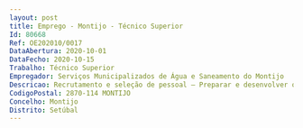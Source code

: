 ```yaml
--- 
layout: post
title: Emprego - Montijo - Técnico Superior
Id: 80668
Ref: OE202010/0017
DataAbertura: 2020-10-01
DataFecho: 2020-10-15
Trabalho: Técnico Superior
Empregador: Serviços Municipalizados de Água e Saneamento do Montijo
Descricao: Recrutamento e seleção de pessoal – Preparar e desenvolver os processos de recrutamento e seleção por concurso e por mobilidade, de acordo com a legislação em vigor, elaboração e publicitação de avisos e acompanhamento dos respetivos procedimentos com apoio aos júris constituídos  SIADAP – Assegurar a gestão administrativa do processo de avaliação e de desempenho dos trabalhadores dos SMAS  Segurança, Higiene e saúde no Trabalho – identificar e avaliar os riscos para a segurança e saúde dos trabalhadores, identificar e avaliar riscos profissionais, organizar os meios destinados à prevenção, propondo medidas de proteção coletiva e individual.
CodigoPostal: 2870-114 MONTIJO
Concelho: Montijo
Distrito: Setúbal
--- 
```


